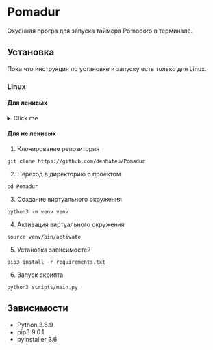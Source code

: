 # Pomadur

Охуенная програ для запуска таймера Pomodoro в терминале.

## Установка

Пока что инструкция по установке и запуску есть только для Linux.

### Linux

#### Для ленивых

<details>
  <summary>Click me</summary>

  Я сделал скрипт для автоматического скачивания зависимостей и запуска.
  Но перед этим нужно [клонировать репозиторий](https://github.com/denhateu/Pomadur#для-не-ленивых) к себе на комп.

  ```
  ./run.sh
  ```
</details>

#### Для не ленивых

1. Клонирование репозитория

```
git clone https://github.com/denhateu/Pomadur
```

2. Переход в директорию с проектом

```
cd Pomadur
```

3. Создание виртуального окружения

```
python3 -m venv venv
```

4. Активация виртуального окружения

```
source venv/bin/activate
```

5. Установка зависимостей

```
pip3 install -r requirements.txt
```

6. Запуск скрипта

```
python3 scripts/main.py
```

## Зависимости

* Python 3.6.9
* pip3 9.0.1
* pyinstaller 3.6
